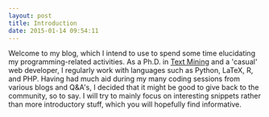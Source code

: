 ```yaml
---
layout: post
title: Introduction
date: 2015-01-14 09:54:11
---
```


Welcome to my blog, which I intend to use to spend some time elucidating my programming-related activities. As a Ph.D. in [Text Mining](https://en.wikipedia.org/wiki/Text_mining) and a 'casual' web developer, I regularly work with languages such as Python, LaTeX, R, and PHP. Having had much aid during my many coding sessions from various blogs and Q&A's, I decided that it might be good to give back to the community, so to say. I will try to mainly focus on interesting snippets rather than more introductory stuff, which you will hopefully find informative.